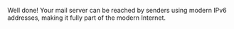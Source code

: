 Well done! Your mail server can be reached by senders using modern IPv6 
addresses, making it fully part of the modern Internet.
